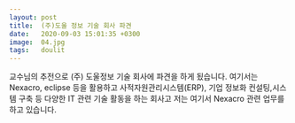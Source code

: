 ```yaml
---
layout: post
title:  (주)도울 정보 기술 회사 파견
date:   2020-09-03 15:01:35 +0300
image:  04.jpg
tags:   doulit
---
```

교수님의 추전으로 (주) 도울정보 기술 회사에 파견을 하게 됬습니다. 여기서는 Nexacro, eclipse 등을 활용하고 사적자원관리시스템(ERP), 기업 정보화 컨설팅,시스템 구축 등 다양한 IT 관련 기술 활동을 하는 회사고 저는 여기서 Nexacro 관련 업무를 하고 있습니다. 